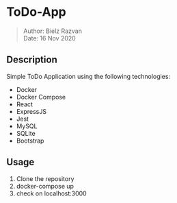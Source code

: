 # ToDo-App

> Author: Bielz Razvan  
> Date: 16 Nov 2020

## Description

Simple ToDo Application using the following technologies:
- Docker
- Docker Compose
- React
- ExpressJS
- Jest
- MySQL
- SQLite
- Bootstrap

## Usage

1. Clone the repository
2. docker-compose up
3. check on localhost:3000
